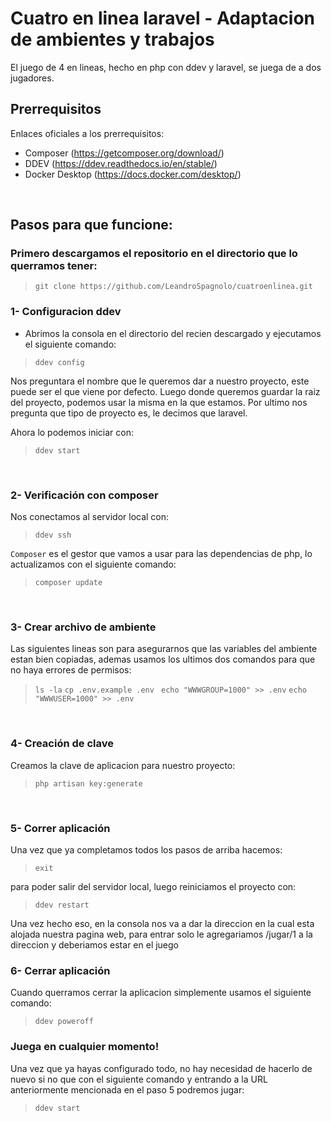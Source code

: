 # Cuatro en linea laravel - Adaptacion de ambientes y trabajos

El juego de 4 en lineas, hecho en php con ddev y laravel, se juega de a dos jugadores.


## Prerrequisitos
Enlaces oficiales a los prerrequisitos:
- Composer (https://getcomposer.org/download/)
- DDEV (https://ddev.readthedocs.io/en/stable/)
- Docker Desktop (https://docs.docker.com/desktop/)


<br/>

## Pasos para que funcione:

### Primero descargamos el repositorio en el directorio que lo querramos tener:

> ``git clone https://github.com/LeandroSpagnolo/cuatroenlinea.git``

### 1- Configuracion ddev
- Abrimos la consola en el directorio del recien descargado y ejecutamos el siguiente comando:

> ``ddev config``


Nos preguntara el nombre que le queremos dar a nuestro proyecto, este puede ser el que viene por defecto.
Luego donde queremos guardar la raiz del proyecto, podemos usar la misma en la que estamos.
Por ultimo nos pregunta que tipo de proyecto es, le decimos que laravel.

Ahora lo podemos iniciar con:

> ``ddev start``
<br/>

### 2- Verificación con composer
Nos conectamos al servidor local con:

> ``ddev ssh``

`Composer` es el gestor que vamos a usar para las dependencias de php, lo actualizamos con el siguiente comando:

>``composer update``

<br/>

### 3- Crear archivo de ambiente

Las siguientes lineas son para asegurarnos que las variables del ambiente estan bien copiadas, ademas usamos los ultimos dos comandos para que no haya errores de permisos:

> ``ls -la``
> ``cp .env.example .env ``
>``echo "WWWGROUP=1000" >> .env``
>``echo "WWWUSER=1000" >> .env``

<br/>

### 4- Creación de clave
Creamos la clave de aplicacion para nuestro proyecto:
> ``php artisan key:generate``

<br/>

### 5- Correr aplicación
Una vez que ya completamos todos los pasos de arriba hacemos:

> ``exit``

para poder salir del servidor local, luego reiniciamos el proyecto con:

> ``ddev restart``

Una vez hecho eso, en la consola nos va a dar la direccion en la cual esta alojada nuestra pagina web, para entrar solo le agregariamos /jugar/1 a la direccion y deberiamos estar en el juego

### 6- Cerrar aplicación
Cuando querramos cerrar la aplicacion simplemente usamos el siguiente comando:

> ``ddev poweroff``

### Juega en cualquier momento!
Una vez que ya hayas configurado todo, no hay necesidad de hacerlo de nuevo si no que con el siguiente comando y entrando a la URL anteriormente mencionada en el paso 5 podremos jugar:

> ``ddev start``